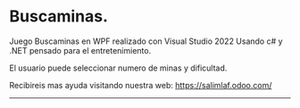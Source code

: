 # Buscaminas.

Juego Buscaminas en WPF realizado con Visual Studio 2022
Usando c# y .NET pensado para el entretenimiento.

El usuario puede seleccionar numero de minas y dificultad.


Recibireis mas ayuda visitando nuestra web: https://salimlaf.odoo.com/

-------------------------------------------------------------






